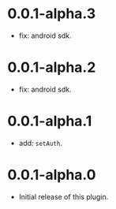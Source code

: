 # 0.0.1-alpha.3

* fix: android sdk.

# 0.0.1-alpha.2

* fix: android sdk.

# 0.0.1-alpha.1

* add: `setAuth`.

# 0.0.1-alpha.0

- Initial release of this plugin.
